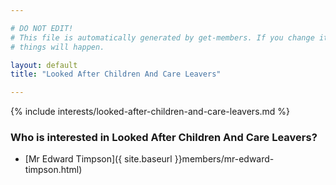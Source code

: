 ```yaml
---

# DO NOT EDIT!
# This file is automatically generated by get-members. If you change it, bad
# things will happen.

layout: default
title: "Looked After Children And Care Leavers"

---
```


{% include interests/looked-after-children-and-care-leavers.md %}

### Who is interested in Looked After Children And Care Leavers?


* [Mr Edward Timpson]({ site.baseurl }}members/mr-edward-timpson.html)
